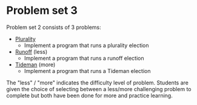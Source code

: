 # Problem set 3

Problem set 2 consists of 3 problems:

* [Plurality](/pset3/plurality/)
    * Implement a program that runs a plurality election
* [Runoff](/pset3/runoff/) (less)
    * Implement a program that runs a runoff election
* [Tideman](/pset3/tideman/) (more)
    * Implement a program that runs a Tideman election

The "less" / "more" indicates the difficulty level of problem. Students are given the choice of selecting between a less/more challenging problem to complete but both have been done for more and practice learning.
